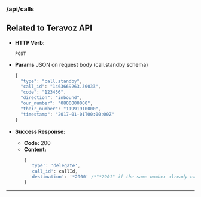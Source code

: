 ### /api/calls 

Related to Teravoz API
----
  * **HTTP Verb:**

    `POST`
  
  * **Params** 
    JSON on request body (call.standby schema)
    ```js
    {
      "type": "call.standby",
      "call_id": "1463669263.30033",
      "code": "123456",
      "direction": "inbound",
      "our_number": "0800000000",
      "their_number": "11991910000",
      "timestamp": "2017-01-01T00:00:00Z"
    }
    ```
  * **Success Response:**

    * **Code:** 200 <br />
    * **Content:** 
        ```js
        {
          'type': 'delegate',
          'call_id': callId,
          'destination': '*2900' /*"*2901" if the same number already called */
        }
        ```
----